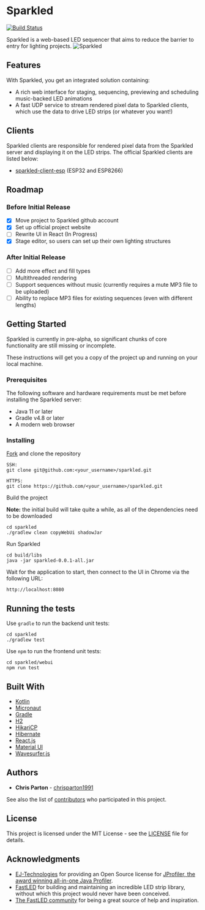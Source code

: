 # Sparkled
[![Build Status](https://travis-ci.org/sparkled/sparkled.svg?branch=master)](https://travis-ci.org/sparkled/sparkled)

Sparkled is a web-based LED sequencer that aims to reduce the barrier to entry for lighting projects.
![Sparkled](https://github.com/sparkled/sparkled/raw/gh-pages/images/sparkled-screenshot.jpg "Sparkled")

## Features
With Sparkled, you get an integrated solution containing:
 * A rich web interface for staging, sequencing, previewing and scheduling music-backed LED animations
 * A fast UDP service to stream rendered pixel data to Sparkled clients, which use the data to drive LED strips (or
   whatever you want!)

## Clients
Sparkled clients are responsible for rendered pixel data from the Sparkled server and displaying it on the LED strips.
The official Sparkled clients are listed below:

- [sparkled-client-esp](https://github.com/sparkled/sparkled-client-esp) (ESP32 and ESP8266)

## Roadmap
### Before Initial Release
- [x] Move project to Sparkled github account
- [x] Set up official project website
- [ ] Rewrite UI in React (In Progress)
- [x] Stage editor, so users can set up their own lighting structures

### After Initial Release
- [ ] Add more effect and fill types
- [ ] Multithreaded rendering
- [ ] Support sequences without music (currently requires a mute MP3 file to be uploaded)
- [ ] Ability to replace MP3 files for existing sequences (even with different lengths)

## Getting Started
Sparkled is currently in pre-alpha, so significant chunks of core functionality are still missing or incomplete.

These instructions will get you a copy of the project up and running on your local machine.

### Prerequisites
The following software and hardware requirements must be met before installing the Sparkled server:
* Java 11 or later
* Gradle v4.8 or later
* A modern web browser

### Installing
[Fork](https://help.github.com/articles/fork-a-repo) and clone the repository
```
SSH:
git clone git@github.com:<your_username>/sparkled.git

HTTPS:
git clone https://github.com/<your_username>/sparkled.git
```

Build the project

**Note:** the initial build will take quite a while, as all of the dependencies need to be downloaded
```
cd sparkled
./gradlew clean copyWebUi shadowJar
```

Run Sparkled
```
cd build/libs
java -jar sparkled-0.0.1-all.jar
```

Wait for the application to start, then connect to the UI in Chrome via the following URL:
```
http://localhost:8080
```

## Running the tests
Use `gradle` to run the backend unit tests:
```
cd sparkled
./gradlew test
```

Use `npm` to run the frontend unit tests:
```
cd sparkled/webui
npm run test
```

## Built With
* [Kotlin](https://kotlinlang.org)
* [Micronaut](https://micronaut.io)
* [Gradle](https://gradle.org)
* [H2](https://www.h2database.com)
* [HikariCP](https://github.com/brettwooldridge/HikariCP)
* [Hibernate](https://hibernate.org)
* [React.js](https://reactjs.org)
* [Material UI](https://material-ui.com)
* [Wavesurfer.js](https://wavesurfer-js.org)

## Authors
* **Chris Parton** - [chrisparton1991](https://github.com/chrisparton1991)

See also the list of [contributors](https://github.com/sparkled/sparkled/contributors) who participated in this project.

## License
This project is licensed under the MIT License - see the [LICENSE](LICENSE) file for details.

## Acknowledgments
* [EJ-Technologies](https://www.ej-technologies.com) for providing an Open Source license for [JProfiler, the award winning all-in-one Java Profiler](https://www.ej-technologies.com/products/jprofiler/overview.html).
* [FastLED](http://fastled.io) for building and maintaining an incredible LED strip library, without which this project
  would never have been conceived.
* [The FastLED community](https://reddit.com/r/fastled) for being a great source of help
  and inspiration.
